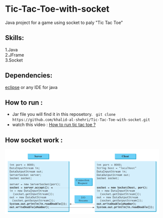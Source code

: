 # Tic-Tac-Toe-with-socket
Java project for a game using socket to paly "Tic Tac Toe"


## Skills:
1.Java<br />
2.JFrame<br />
3.Socket 
## Dependencies:
[eclipse](https://www.eclipse.org/downloads/) or any IDE for java 
## How to run :
- Jar file you will find it in this reposetory. ``` git clone https://github.com/khalid-al-shehri/Tic-Tac-Toe-with-socket.git``` <br />
- watch this video : [How to run tic tac toe ?](https://www.youtube.com/watch?v=1H7vXKY6i3g&feature=youtu.be)


## How socket work : 
<img src="/Server&Client.png">

